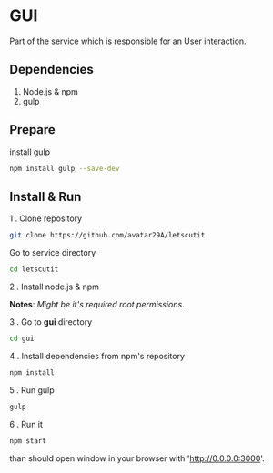 # GUI

Part of the service which is responsible for an User interaction.

## Dependencies

1. Node.js & npm
2. gulp

## Prepare

install gulp

```sh
npm install gulp --save-dev
```

## Install & Run

1 . Clone repository

```sh
git clone https://github.com/avatar29A/letscutit
```

Go to service directory

```sh
cd letscutit
```

2 . Install node.js & npm

**Notes**: *Might be it's required root permissions*.

3 . Go to **gui** directory

```sh
cd gui
```

4 . Install dependencies from npm's repository

```sh
npm install
```

5 . Run gulp

```sh
gulp
```

6 . Run it

```sh
npm start
```

than should open window in your browser with 'http://0.0.0.0:3000'.
